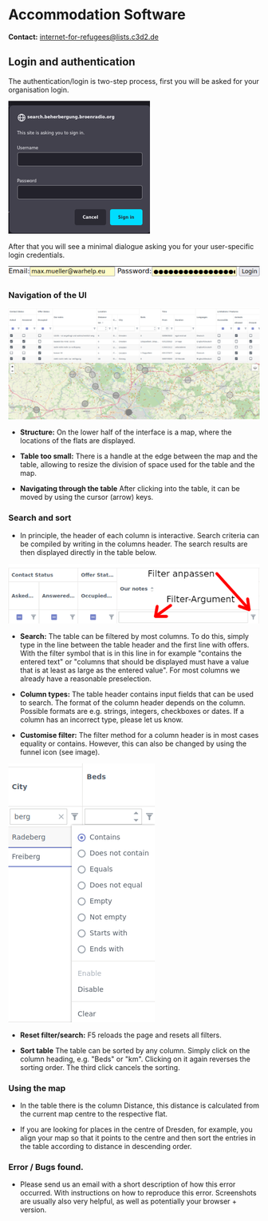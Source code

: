# Accommodation Software

**Contact:** <internet-for-refugees@lists.c3d2.de>

## Login and authentication

The authentication/login is two-step process, first you will be asked for your organisation login.

![](./graphics/org_password.png)

After that you will see a minimal dialogue asking you for your user-specific login credentials.

![](./graphics/user_password.png)

### Navigation of the UI

![](./graphics/overview.png)

- **Structure:** On the lower half of the interface is a map, where the locations of the flats are displayed.
  
- **Table too small:** There is a handle at the edge between the map and the table, allowing to resize the division of space used for the table and the map.

- **Navigating through the table** After clicking into the table, it can be moved by using the cursor (arrow) keys.
  

<!--

It becomes that the flat is in the respective grey circle. For exact locations, the centre of the circle is the location.
-->

### Search and sort

- In principle, the header of each column is interactive. Search criteria can be compiled by writing in the columns header.
  The search results are then displayed directly in the table below.

![](./graphics/table.png)

- **Search:** The table can be filtered by most columns. To do this, simply type in the line between the table header and the first line with offers. With the filter symbol that is in this line in
  for example "contains the entered text" or "columns that should be displayed must have a value that is at least as large as the entered value". For most columns we already have a reasonable preselection.
  
- **Column types:** The table header contains input fields that can be used to search. The format of the column header depends on the column. Possible formats are e.g. strings, integers, checkboxes or dates. If a column has an incorrect type, please let us know.
  

- **Customise filter:** The filter method for a column header is in most cases equality or contains. However, this can also be changed by using the funnel icon (see image).
  
![](./graphics/city_column.png)

- **Reset filter/search:** F5 reloads the page and resets all filters.
  
- **Sort table** The table can be sorted by any column. Simply click on the column heading, e.g. "Beds" or "km". Clicking on it again reverses the sorting order. The third click cancels the sorting.
  

### Using the map

- In the table there is the column Distance, this distance is calculated from the current map centre to the respective flat.
  
- If you are looking for places in the centre of Dresden, for example, you align your map so that it points to the centre and then sort the entries in the table according to distance in descending order.
  

### Error / Bugs found.

- Please send us an email with a short description of how this error occurred. With instructions on how to reproduce this error. Screenshots are usually also very helpful, as well as potentially your browser + version.

